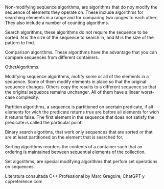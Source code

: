 Non-modifying sequence algorithms, are algorithms that do noy modify the sequence of elements they operate on.
These include algorithms for searching elements in a range and for comparing two ranges to each other;
They also include a number of counting algorithms.

Search algorithms, these algorithms do not require the sequence to be sorted. N is the size of the sequence
to search in, and M is the size of the pattern to find.

Comparison algorithms. These algorithms have the advantage that you can compare sequences from different containers.


OtherAlgorithms.




Modifying sequence algorithms, mofify some or all of the elements in a sequence. Some of them modify elements in 
place so that the original sequence changes. Others copy the results to a different sequence so that the original
sequebce remains unchanger. All of them have a linear worst-case complexity.

Partition algorithms, a sequence is partitioned on  acertain predicate, if all elements for wich the predicate
returns true are before all elements for wich it returns false. The first element in the sequence that does
not satisfy the predicate is called the particular point.

Binary search algoritms, that work only sequences that are sorted or that are at least partitioned on the
element that is searched for.

Sorting algorithms reorders the contents of a container such that an ordering is maintained between sequential
elements of the collection.

Set algorithms, are special modifying algorithms that perfom set operations on sequences.



Literatura consultada C++ Professional by Marc Gregoire, ChatGPT y cppreference.com
